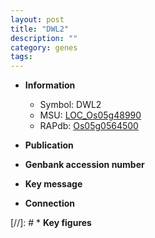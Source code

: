 ```yaml
---
layout: post
title: "DWL2"
description: ""
category: genes
tags: 
---
```


* **Information**  
    + Symbol: DWL2  
    + MSU: [LOC_Os05g48990](http://rice.uga.edu/cgi-bin/ORF_infopage.cgi?orf=LOC_Os05g48990)  
    + RAPdb: [Os05g0564500](http://rapdb.dna.affrc.go.jp/viewer/gbrowse_details/irgsp1?name=Os05g0564500)  

* **Publication**  

* **Genbank accession number**  

* **Key message**  

* **Connection**  

[//]: # * **Key figures**  


